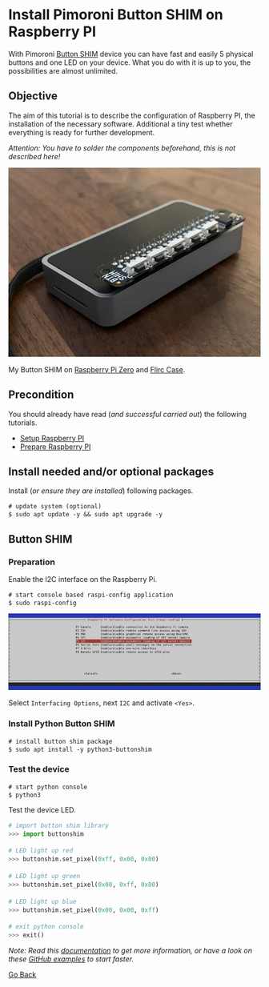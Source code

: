 # Install Pimoroni Button SHIM on Raspberry PI

With Pimoroni [Button SHIM](https://shop.pimoroni.com/products/button-shim) device you can have fast and easily 5 physical buttons and one LED on your device. What you do with it is up to you, the possibilities are almost unlimited.

## Objective

The aim of this tutorial is to describe the configuration of Raspberry PI, the installation of the necessary software. Additional a tiny test whether everything is ready for further development.

_Attention: You have to solder the components beforehand, this is not described here!_

![Button Shim on Flirc Case](./BtnShim_FlircCase.jpg)

My Button SHIM on [Raspberry Pi Zero](https://www.raspberrypi.org/products/raspberry-pi-zero-w/) and [Flirc Case](https://flirc.tv/).

## Precondition

You should already have read (_and successful carried out_) the following tutorials.

- [Setup Raspberry PI](../Setup)
- [Prepare Raspberry PI](../Preparation)


## Install needed and/or optional packages

Install (_or ensure they are installed_) following packages.

```shell
# update system (optional)
$ sudo apt update -y && sudo apt upgrade -y
```

## Button SHIM

### Preparation

Enable the I2C interface on the Raspberry Pi.

```shell
# start console based raspi-config application
$ sudo raspi-config
```

![Enable I2C](./Enable_I2C.jpg)

Select `Interfacing Options`, next `I2C` and activate `<Yes>`.

### Install Python Button SHIM

```shell
# install button shim package
$ sudo apt install -y python3-buttonshim
```

### Test the device

```shell
# start python console
$ python3
```

Test the device LED.

```python
# import button shim library
>>> import buttonshim

# LED light up red
>>> buttonshim.set_pixel(0xff, 0x00, 0x00)

# LED light up green
>>> buttonshim.set_pixel(0x00, 0xff, 0x00)

# LED light up blue
>>> buttonshim.set_pixel(0x00, 0x00, 0xff)

# exit python console
>>> exit()
```

_Note: Read this [documentation](http://docs.pimoroni.com/buttonshim/) to get more information, or have a look on these [GitHub examples](https://github.com/pimoroni/button-shim/tree/master/examples) to start faster._

[Go Back](../readme.md)
